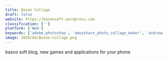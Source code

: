 ```yaml
---
title: Bazoo Collage
draft: false 
website: https://bazoosoft.wordpress.com
classification: ['']
platform: ['Web']
keywords: ['adobe_photoshop', 'amoyshare_photo_collage_maker', 'andreamosaic', 'brushstroke', 'collage_share_-_pic_grid', 'collageit', 'diptic', 'layout_from_instagram', 'mosaic_creator', 'pxl', 'photocollage', 'photospills', 'phototangler_collage_maker', 'shutterstock', 'snap2img', 'wonder_photo_studio', 'motosha', 'perfectframe']
image: 2020/04/Bazoo-Collage.png
---
```

bazoo soft blog, new games and applications for your phone